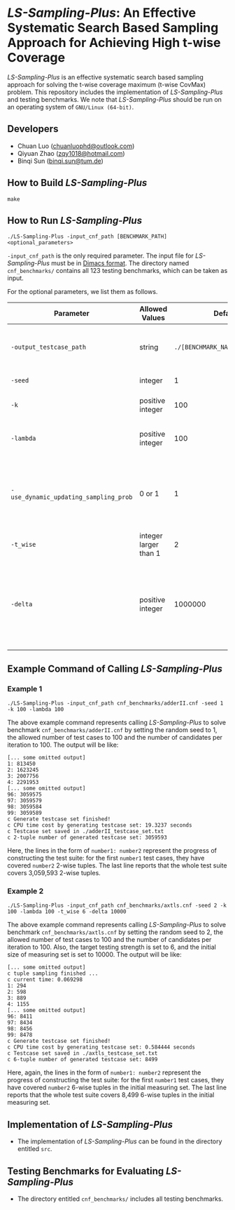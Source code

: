 # *LS-Sampling-Plus*: An Effective Systematic Search Based Sampling Approach for Achieving High t-wise Coverage

*LS-Sampling-Plus* is an effective systematic search based sampling approach for solving the t-wise coverage maximum (t-wise CovMax) problem. This repository includes the implementation of *LS-Sampling-Plus* and testing benchmarks. We note that *LS-Sampling-Plus* should be run on an operating system of `GNU/Linux (64-bit)`.

## Developers
- Chuan Luo (<chuanluophd@outlook.com>)
- Qiyuan Zhao (<zqy1018@hotmail.com>)
- Binqi Sun (<binqi.sun@tum.de>)

## How to Build *LS-Sampling-Plus*

```
make
```

## How to Run *LS-Sampling-Plus*

```
./LS-Sampling-Plus -input_cnf_path [BENCHMARK_PATH] <optional_parameters>
```

`-input_cnf_path` is the only required parameter. The input file for *LS-Sampling-Plus* must be in [Dimacs format](http://www.satcompetition.org/2011/format-benchmarks2011.html). The directory named `cnf_benchmarks/` contains all 123 testing benchmarks, which can be taken as input. 

For the optional parameters, we list them as follows. 

| Parameter | Allowed Values | Default Value | Description | 
| - | - | - | - |
| `-output_testcase_path` | string | `./[BENCHMARK_NAME]_testcase_set.txt` | path to which the generated test suite is saved |
| `-seed` | integer | 1 | random seed | 
| `-k` | positive integer | 100 | the size of the test suite | 
| `-lambda` | positive integer | 100 | the number of candidates per iteration | 
| `-use_dynamic_updating_sampling_prob` | 0 or 1 | 1 | 1 if the dynamic mechanism for updating sampling probabilities is enabled, 0 otherwise |\
| `-t_wise` | integer larger than 1 | 2 | testing strength |
| `-delta` | positive integer | 1000000 | the initial cardinality of measuring set (will be ignored when using the exact scoring function) |

## Example Command of Calling *LS-Sampling-Plus*

### Example 1

```
./LS-Sampling-Plus -input_cnf_path cnf_benchmarks/adderII.cnf -seed 1 -k 100 -lambda 100
```

The above example command represents calling *LS-Sampling-Plus* to solve benchmark `cnf_benchmarks/adderII.cnf` by setting the random seed to 1, the allowed number of test cases to 100 and the number of candidates per iteration to 100. The output will be like: 

```
[... some omitted output]
1: 813450
2: 1623245
3: 2007756
4: 2291953
[... some omitted output]
96: 3059575
97: 3059579
98: 3059584
99: 3059589
c Generate testcase set finished!
c CPU time cost by generating testcase set: 19.3237 seconds
c Testcase set saved in ./adderII_testcase_set.txt
c 2-tuple number of generated testcase set: 3059593
```

Here, the lines in the form of `number1: number2` represent the progress of constructing the test suite: for the first `number1` test cases, they have covered `number2` 2-wise tuples. The last line reports that the whole test suite covers 3,059,593 2-wise tuples. 

### Example 2

```
./LS-Sampling-Plus -input_cnf_path cnf_benchmarks/axtls.cnf -seed 2 -k 100 -lambda 100 -t_wise 6 -delta 10000
```

The above example command represents calling *LS-Sampling-Plus* to solve benchmark `cnf_benchmarks/axtls.cnf` by setting the random seed to 2, the allowed number of test cases to 100 and the number of candidates per iteration to 100. Also, the target testing strength is set to 6, and the initial size of measuring set is set to 10000. The output will be like: 

```
[... some omitted output]
c tuple sampling finished ...
c current time: 0.069298
1: 294
2: 598
3: 889
4: 1155
[... some omitted output]
96: 8411
97: 8434
98: 8456
99: 8478
c Generate testcase set finished!
c CPU time cost by generating testcase set: 0.584444 seconds
c Testcase set saved in ./axtls_testcase_set.txt
c 6-tuple number of generated testcase set: 8499
```

Here, again, the lines in the form of `number1: number2` represent the progress of constructing the test suite: for the first `number1` test cases, they have covered `number2` 6-wise tuples in the initial measuring set. The last line reports that the whole test suite covers 8,499 6-wise tuples in the initial measuring set. 

## Implementation of *LS-Sampling-Plus*

- The implementation of *LS-Sampling-Plus* can be found in the directory entitled `src`.


## Testing Benchmarks for Evaluating *LS-Sampling-Plus*

- The directory entitled `cnf_benchmarks/` includes all testing benchmarks.
